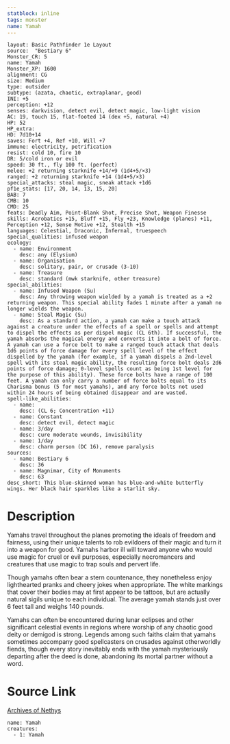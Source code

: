 ```yaml
---
statblock: inline
tags: monster
name: Yamah
---
```

```statblock
layout: Basic Pathfinder 1e Layout
source:  "Bestiary 6"
Monster_CR: 5
name: Yamah
Monster_XP: 1600
alignment: CG
size: Medium
type: outsider
subtype: (azata, chaotic, extraplanar, good)
INI: +5
perception: +12
senses: darkvision, detect evil, detect magic, low-light vision
AC: 19, touch 15, flat-footed 14 (dex +5, natural +4)
HP: 52
HP_extra: 
HD: 7d10+14
saves: Fort +4, Ref +10, Will +7
immune: electricity, petrification
resist: cold 10, fire 10
DR: 5/cold iron or evil
speed: 30 ft., fly 100 ft. (perfect)
melee: +2 returning starknife +14/+9 (1d4+5/×3)
ranged: +2 returning starknife +14 (1d4+5/×3)
special_attacks: steal magic, sneak attack +1d6
pf1e_stats: [17, 20, 14, 13, 15, 20]
BAB: 7
CMB: 10
CMD: 25
feats: Deadly Aim, Point-Blank Shot, Precise Shot, Weapon Finesse
skills: Acrobatics +15, Bluff +15, Fly +23, Knowledge (planes) +11, Perception +12, Sense Motive +12, Stealth +15
languages: Celestial, Draconic, Infernal, truespeech
special_qualities: infused weapon
ecology:
  - name: Environment
    desc: any (Elysium)
  - name: Organisation
    desc: solitary, pair, or crusade (3-10)
  - name: Treasure
    desc: standard (mwk starknife, other treasure)
special_abilities:
  - name: Infused Weapon (Su)
    desc: Any throwing weapon wielded by a yamah is treated as a +2 returning weapon. This special ability fades 1 minute after a yamah no longer wields the weapon.
  - name: Steal Magic (Su)
    desc: As a standard action, a yamah can make a touch attack against a creature under the effects of a spell or spells and attempt to dispel the effects as per dispel magic (CL 6th). If successful, the yamah absorbs the magical energy and converts it into a bolt of force. A yamah can use a force bolt to make a ranged touch attack that deals 1d6 points of force damage for every spell level of the effect dispelled by the yamah (for example, if a yamah dispels a 2nd-level spell with its steal magic ability, the resulting force bolt deals 2d6 points of force damage; 0-level spells count as being 1st level for the purpose of this ability). These force bolts have a range of 100 feet. A yamah can only carry a number of force bolts equal to its Charisma bonus (5 for most yamahs), and any force bolts not used within 24 hours of being obtained disappear and are wasted.
spell-like_abilities:
  - name:
    desc: (CL 6; Concentration +11)
  - name: Constant
    desc: detect evil, detect magic
  - name: 3/day
    desc: cure moderate wounds, invisibility
  - name: 1/day
    desc: charm person (DC 16), remove paralysis
sources:
  - name: Bestiary 6
    desc: 36
  - name: Magnimar, City of Monuments
    desc: 63
desc_short: This blue-skinned woman has blue-and-white butterfly wings. Her black hair sparkles like a starlit sky.
```
# Description
Yamahs travel throughout the planes promoting the ideals of freedom and fairness, using their unique talents to rob evildoers of their magic and turn it into a weapon for good. Yamahs harbor ill will toward anyone who would use magic for cruel or evil purposes, especially necromancers and creatures that use magic to trap souls and pervert life. 

Though yamahs often bear a stern countenance, they nonetheless enjoy lighthearted pranks and cheery jokes when appropriate. The white markings that cover their bodies may at first appear to be tattoos, but are actually natural sigils unique to each individual. The average yamah stands just over 6 feet tall and weighs 140 pounds. 

Yamahs can often be encountered during lunar eclipses and other significant celestial events in regions where worship of any chaotic good deity or demigod is strong. Legends among such faiths claim that yamahs sometimes accompany good spellcasters on crusades against otherworldly fiends, though every story inevitably ends with the yamah mysteriously departing after the deed is done, abandoning its mortal partner without a word.
# Source Link
[Archives of Nethys](https://aonprd.com/MonsterDisplay.aspx?ItemName=Yamah)
```encounter-table
name: Yamah
creatures:
  - 1: Yamah
```
